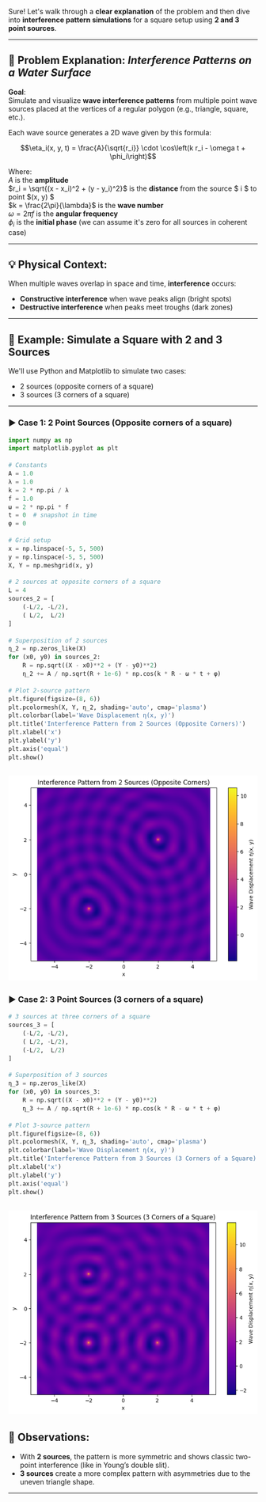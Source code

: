 Sure! Let's walk through a **clear explanation** of the problem and then dive into **interference pattern simulations** for a square setup using **2 and 3 point sources**.

---

## 📝 Problem Explanation: *Interference Patterns on a Water Surface*

**Goal**:  
Simulate and visualize **wave interference patterns** from multiple point wave sources placed at the vertices of a regular polygon (e.g., triangle, square, etc.).

Each wave source generates a 2D wave given by this formula:

$$\eta_i(x, y, t) = \frac{A}{\sqrt{r_i}} \cdot \cos\left(k r_i - \omega t + \phi_i\right)$$

Where:  
 $A$ is the **amplitude**  
 $r_i = \sqrt{(x - x_i)^2 + (y - y_i)^2}$ is the **distance** from the source $ i $ to point $(x, y) $  
 $k = \frac{2\pi}{\lambda}$ is the **wave number**  
 $\omega = 2\pi f$ is the **angular frequency**  
 $\phi_i$ is the **initial phase** (we can assume it's zero for all sources in coherent case)

---

## 💡 Physical Context:
When multiple waves overlap in space and time, **interference** occurs:
- **Constructive interference** when wave peaks align (bright spots)
- **Destructive interference** when peaks meet troughs (dark zones)

---

## 🧪 Example: Simulate a Square with 2 and 3 Sources

We'll use Python and Matplotlib to simulate two cases:
- 2 sources (opposite corners of a square)
- 3 sources (3 corners of a square)

---

### ▶ Case 1: **2 Point Sources** (Opposite corners of a square)

```python
import numpy as np
import matplotlib.pyplot as plt

# Constants
A = 1.0
λ = 1.0
k = 2 * np.pi / λ
f = 1.0
ω = 2 * np.pi * f
t = 0  # snapshot in time
φ = 0

# Grid setup
x = np.linspace(-5, 5, 500)
y = np.linspace(-5, 5, 500)
X, Y = np.meshgrid(x, y)

# 2 sources at opposite corners of a square
L = 4
sources_2 = [
    (-L/2, -L/2),
    ( L/2,  L/2)
]

# Superposition of 2 sources
η_2 = np.zeros_like(X)
for (x0, y0) in sources_2:
    R = np.sqrt((X - x0)**2 + (Y - y0)**2)
    η_2 += A / np.sqrt(R + 1e-6) * np.cos(k * R - ω * t + φ)

# Plot 2-source pattern
plt.figure(figsize=(8, 6))
plt.pcolormesh(X, Y, η_2, shading='auto', cmap='plasma')
plt.colorbar(label='Wave Displacement η(x, y)')
plt.title('Interference Pattern from 2 Sources (Opposite Corners)')
plt.xlabel('x')
plt.ylabel('y')
plt.axis('equal')
plt.show()
```
![alt text](image-1.png)
---

### ▶ Case 2: **3 Point Sources** (3 corners of a square)

```python
# 3 sources at three corners of a square
sources_3 = [
    (-L/2, -L/2),
    ( L/2, -L/2),
    (-L/2,  L/2)
]

# Superposition of 3 sources
η_3 = np.zeros_like(X)
for (x0, y0) in sources_3:
    R = np.sqrt((X - x0)**2 + (Y - y0)**2)
    η_3 += A / np.sqrt(R + 1e-6) * np.cos(k * R - ω * t + φ)

# Plot 3-source pattern
plt.figure(figsize=(8, 6))
plt.pcolormesh(X, Y, η_3, shading='auto', cmap='plasma')
plt.colorbar(label='Wave Displacement η(x, y)')
plt.title('Interference Pattern from 3 Sources (3 Corners of a Square)')
plt.xlabel('x')
plt.ylabel('y')
plt.axis('equal')
plt.show()
```
![alt text](image.png)
---

## 🔎 Observations:
- With **2 sources**, the pattern is more symmetric and shows classic two-point interference (like in Young’s double slit).
- **3 sources** create a more complex pattern with asymmetries due to the uneven triangle shape.

---

